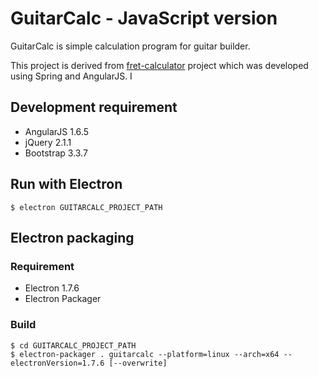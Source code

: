 # GuitarCalc - JavaScript version

GuitarCalc is simple calculation program for guitar builder.

This project is derived from [fret-calculator](https://github.com/kazz12211/fret-calculator) project which was developed using Spring and AngularJS.
I 


## Development requirement

- AngularJS 1.6.5
- jQuery 2.1.1
- Bootstrap 3.3.7

## Run with Electron

	$ electron GUITARCALC_PROJECT_PATH

## Electron packaging

### Requirement

- Electron 1.7.6
- Electron Packager

### Build

	$ cd GUITARCALC_PROJECT_PATH
	$ electron-packager . guitarcalc --platform=linux --arch=x64 --electronVersion=1.7.6 [--overwrite]
